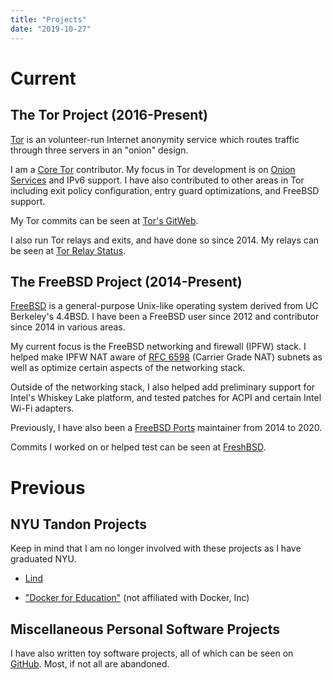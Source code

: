 ```yaml
---
title: "Projects"
date: "2019-10-27"
---
```


# Current

## The Tor Project (2016-Present)

[Tor](https://www.torproject.org/index.html.en) is an volunteer-run Internet
anonymity service which routes traffic through three servers in an "onion"
design.

I am a [Core Tor](https://trac.torproject.org/projects/tor/wiki/doc/community/glossary#TorTornetworkCoreTor)
contributor. My focus in Tor development is on
[Onion Services](https://www.torproject.org/docs/onion-services.html.en) and
IPv6 support. I have also contributed to other areas in Tor including exit
policy configuration, entry guard optimizations, and FreeBSD support.

My Tor commits can be seen at
[Tor's GitWeb](https://gitweb.torproject.org/tor.git/log/?qt=author&q=Neel+Chauhan).

I also run Tor relays and exits, and have done so since 2014. My relays can be
seen at
[Tor Relay Status](https://metrics.torproject.org/rs.html#search/NeelTor%20contact:neelc).

## The FreeBSD Project (2014-Present)

[FreeBSD](https://www.freebsd.org/) is a general-purpose Unix-like operating
system derived from UC Berkeley's 4.4BSD. I have been a FreeBSD user since 2012
and contributor since 2014 in various areas.

My current focus is the FreeBSD networking and firewall (IPFW) stack. I helped
make IPFW NAT aware of [RFC 6598](https://tools.ietf.org/html/rfc6598) (Carrier
Grade NAT) subnets as well as optimize certain aspects of the networking stack.

Outside of the networking stack, I also helped add preliminary support for
Intel's Whiskey Lake platform, and tested patches for ACPI and certain Intel
Wi-Fi adapters.

Previously, I have also been a [FreeBSD Ports](https://www.freebsd.org/ports/)
maintainer from 2014 to 2020.

Commits I worked on or helped test can be seen at
[FreshBSD](https://freshbsd.org/search?q=Neel+Chauhan&project%5B%5D=freebsd&sort=commit_date).

# Previous

## NYU Tandon Projects

Keep in mind that I am no longer involved with these projects as I have
graduated NYU.

 * [Lind](https://github.com/Lind-Project/lind_project)

 * ["Docker for Education"](https://github.com/gcallah/docker-for-ed/commits?author=neelchauhan) (not affiliated with Docker, Inc)


## Miscellaneous Personal Software Projects

I have also written toy software projects, all of which can be seen on
[GitHub](https://github.com/neelchauhan/). Most, if not all are abandoned.
